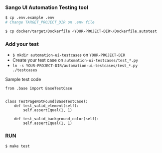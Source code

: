 ### Sango UI Automation Testing tool

```bash
$ cp .env.example .env
# Change TARGET_PROJECT_DIR on .env file

$ cp docker/target/Dockerfile <YOUR-PROJECT-DIR>/Dockerfile.autotest
```

### Add your test


- `$ mkdir automation-ui-testcases` on `YOUR-PROJECT-DIR`
- Create your test case on `automation-ui-testcases/test_*.py`
- `ln -s YOUR-PROJECT-DIR/automation-ui-testcases/test_*.py ./testcases`

Sample test code

```
from .base import BaseTestCase


class TestPageNotFound(BaseTestCase):
    def test_valid_element(self):
        self.assertEqual(1, 1)

    def test_valid_background_color(self):
        self.assertEqual(1, 1)

```

### RUN
```
$ make test
```
